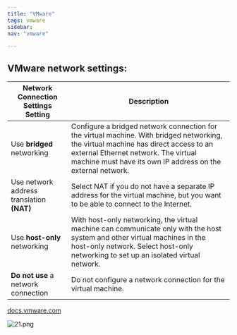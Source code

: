 ```yaml
---
title: "VMware"
tags: vmware
sidebar:
nav: "vmware"

---
```

## VMware network settings:



| Network Connection Settings Setting       | Description                                                                                                                                                                                                                               |
|-------------------------------------------|-------------------------------------------------------------------------------------------------------------------------------------------------------------------------------------------------------------------------------------------|
| Use **bridged** networking                | Configure a bridged network connection for the virtual machine. With bridged networking, the virtual machine has direct access to an external Ethernet network. The virtual machine must have its own IP address on the external network. |
| Use network address translation **(NAT)** | Select NAT if you do not have a separate IP address for the virtual machine, but you want to be able to connect to the Internet.                                                                                                          |
| Use **host-only** networking              | With host-only networking, the virtual machine can communicate only with the host system and other virtual machines in the host-only network. Select host-only networking to set up an isolated virtual network.                          |
| **Do not use** a network connection       | Do not configure a network connection for the virtual machine.                                                                                                                                                                                                                                          |

[docs.vmware.com](https://docs.vmware.com/en/VMware-Workstation-Pro/16.0/com.vmware.ws.using.doc/GUID-3B504F2F-7A0B-415F-AE01-62363A95D052.html)

![21.png](/images/21.png)


